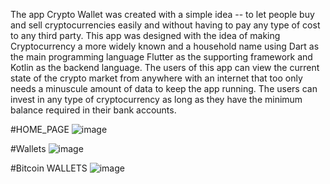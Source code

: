 The app Crypto Wallet was created with a simple idea -- to let people buy and sell cryptocurrencies easily and without having to pay any type of cost to any third party. This app was designed with the idea of making Cryptocurrency a more widely known and a household name using Dart as the main programming language Flutter as the supporting framework and Kotlin as the backend language. The users of this app can view the current state of the crypto market from anywhere with an internet that too only needs a minuscule amount of data to keep the app running. The users can invest in any type of cryptocurrency as long as they have the minimum balance required in their bank accounts.

#HOME_PAGE
![image](https://user-images.githubusercontent.com/66225746/172006982-789821db-7729-4198-b68a-f61d6394a57a.png)


#Wallets
![image](https://user-images.githubusercontent.com/66225746/172007028-a6376076-948a-4453-9752-f55cdf190e40.png)


#Bitcoin WALLETS
![image](https://user-images.githubusercontent.com/66225746/172007106-e47cf2a7-a53b-4ff8-9856-55ca589ecc92.png)
